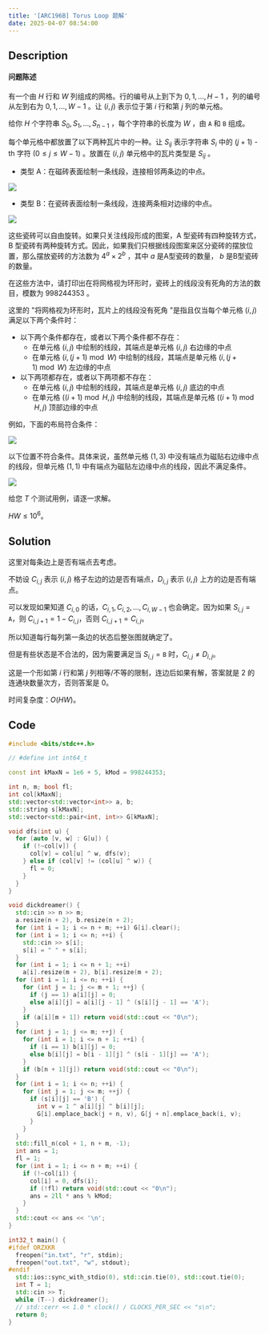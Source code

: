 ```yaml
---
title: '[ARC196B] Torus Loop 题解'
date: 2025-04-07 08:54:00
---
```


## Description

#### 问题陈述

有一个由 $H$ 行和 $W$ 列组成的网格。行的编号从上到下为 $0,1,\ldots,H-1$ ，列的编号从左到右为 $0,1,\ldots,W-1$ 。让 $(i,j)$ 表示位于第 $i$ 行和第 $j$ 列的单元格。

给你 $H$ 个字符串 $S_0,S_1,\ldots,S_{n-1}$ ，每个字符串的长度为 $W$ ，由 `A` 和 `B` 组成。

每个单元格中都放置了以下两种瓦片中的一种。让 $S_{ij}$ 表示字符串 $S_i$ 中的 $(j+1)$ -th 字符 $(0 \le j \le W-1)$ 。放置在 $(i,j)$ 单元格中的瓦片类型是 $S_{ij}$ 。

- 类型 A：在磁砖表面绘制一条线段，连接相邻两条边的中点。

![](https://img.atcoder.jp/arc196/A.png)

- 类型 B：在瓷砖表面绘制一条线段，连接两条相对边缘的中点。

![](https://img.atcoder.jp/arc196/B.png)

这些瓷砖可以自由旋转。如果只关注线段形成的图案，A 型瓷砖有四种旋转方式，B 型瓷砖有两种旋转方式。因此，如果我们只根据线段图案来区分瓷砖的摆放位置，那么摆放瓷砖的方法数为 $4^a \times 2^b$ ，其中 $a$ 是A型瓷砖的数量， $b$ 是B型瓷砖的数量。

在这些方法中，请打印出在将网格视为环形时，瓷砖上的线段没有死角的方法的数目，模数为 $998244353$ 。

这里的 "将网格视为环形时，瓦片上的线段没有死角 "是指且仅当每个单元格 $(i,j)$ 满足以下两个条件时：

- 以下两个条件都存在，或者以下两个条件都不存在：
    - 在单元格 $(i,j)$ 中绘制的线段，其端点是单元格 $(i,j)$ 右边缘的中点
    - 在单元格 $(i,(j+1)\bmod W)$ 中绘制的线段，其端点是单元格 $(i,(j+1)\bmod W)$ 左边缘的中点
- 以下两项都存在，或者以下两项都不存在：
    - 在单元格 $(i,j)$ 中绘制的线段，其端点是单元格 $(i,j)$ 底边的中点
    - 在单元格 $((i+1)\bmod H,j)$ 中绘制的线段，其端点是单元格 $((i+1)\bmod H,j)$ 顶部边缘的中点

例如，下面的布局符合条件：

![](https://img.atcoder.jp/arc196/ok.png)

以下位置不符合条件。具体来说，虽然单元格 $(1,3)$ 中没有端点为磁贴右边缘中点的线段，但单元格 $(1,1)$ 中有端点为磁贴左边缘中点的线段，因此不满足条件。

![](https://img.atcoder.jp/arc196/ng.png)

给您 $T$ 个测试用例，请逐一求解。

$HW\leq 10^6$。

## Solution

这里对每条边上是否有端点去考虑。

不妨设 $C_{i,j}$ 表示 $(i,j)$ 格子左边的边是否有端点，$D_{i,j}$ 表示 $(i,j)$ 上方的边是否有端点。

可以发现如果知道 $C_{i,0}$ 的话，$C_{i,1},C_{i,2},\ldots,C_{i,W-1}$ 也会确定。因为如果 $S_{i,j}=\texttt{A}$，则 $C_{i,j+1}=1-C_{i,j}$，否则 $C_{i,j+1}=C_{i,j}$。

所以知道每行每列第一条边的状态后整张图就确定了。

但是有些状态是不合法的，因为需要满足当 $S_{i,j}=\texttt{B}$ 时，$C_{i,j}\neq D_{i,j}$。

这是一个形如第 $i$ 行和第 $j$ 列相等/不等的限制，连边后如果有解，答案就是 $2$ 的连通块数量次方，否则答案是 $0$。

时间复杂度：$O(HW)$。

## Code

```cpp
#include <bits/stdc++.h>

// #define int int64_t

const int kMaxN = 1e6 + 5, kMod = 998244353;

int n, m; bool fl;
int col[kMaxN];
std::vector<std::vector<int>> a, b;
std::string s[kMaxN];
std::vector<std::pair<int, int>> G[kMaxN];

void dfs(int u) {
  for (auto [v, w] : G[u]) {
    if (!~col[v]) {
      col[v] = col[u] ^ w, dfs(v);
    } else if (col[v] != (col[u] ^ w)) {
      fl = 0;
    }
  }
}

void dickdreamer() {
  std::cin >> n >> m;
  a.resize(n + 2), b.resize(n + 2);
  for (int i = 1; i <= n + m; ++i) G[i].clear();
  for (int i = 1; i <= n; ++i) {
    std::cin >> s[i];
    s[i] = " " + s[i];
  }
  for (int i = 1; i <= n + 1; ++i)
    a[i].resize(m + 2), b[i].resize(m + 2);
  for (int i = 1; i <= n; ++i) {
    for (int j = 1; j <= m + 1; ++j) {
      if (j == 1) a[i][j] = 0;
      else a[i][j] = a[i][j - 1] ^ (s[i][j - 1] == 'A');
    }
    if (a[i][m + 1]) return void(std::cout << "0\n");
  }
  for (int j = 1; j <= m; ++j) {
    for (int i = 1; i <= n + 1; ++i) {
      if (i == 1) b[i][j] = 0;
      else b[i][j] = b[i - 1][j] ^ (s[i - 1][j] == 'A');
    }
    if (b[n + 1][j]) return void(std::cout << "0\n");
  }
  for (int i = 1; i <= n; ++i) {
    for (int j = 1; j <= m; ++j) {
      if (s[i][j] == 'B') {
        int v = 1 ^ a[i][j] ^ b[i][j];
        G[i].emplace_back(j + n, v), G[j + n].emplace_back(i, v);
      }
    }
  }
  std::fill_n(col + 1, n + m, -1);
  int ans = 1;
  fl = 1;
  for (int i = 1; i <= n + m; ++i) {
    if (!~col[i]) {
      col[i] = 0, dfs(i);
      if (!fl) return void(std::cout << "0\n");
      ans = 2ll * ans % kMod;
    }
  }
  std::cout << ans << '\n';
}

int32_t main() {
#ifdef ORZXKR
  freopen("in.txt", "r", stdin);
  freopen("out.txt", "w", stdout);
#endif
  std::ios::sync_with_stdio(0), std::cin.tie(0), std::cout.tie(0);
  int T = 1;
  std::cin >> T;
  while (T--) dickdreamer();
  // std::cerr << 1.0 * clock() / CLOCKS_PER_SEC << "s\n";
  return 0;
}
```